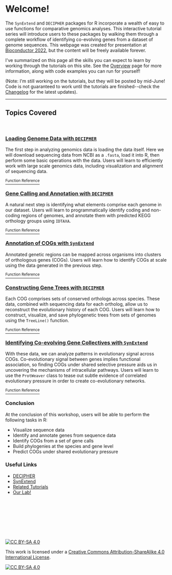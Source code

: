 # Welcome!

The `SynExtend` and `DECIPHER` packages for R incorporate a wealth of easy to use functions for comparative genomics analyses. This interactive tutorial series will introduce users to these packages by walking them through a complete workflow of identifying co-evolving genes from a dataset of genome sequences. This webpage was created for presentation at [Bioconductor 2022](https://bioc2022.bioconductor.org/), but the content will be freely available forever.

I've summarized on this page all the skills you can expect to learn by working through the tutorials on this site. See the [Overview](https://www.ahl27.com/CompGenomicsBioc2022/articles/CompGenomicsBioc2022.html) page for more information, along with code examples you can run for yourself! 

(Note: I'm still working on the tutorials, but they will be posted by mid-June! Code is not guaranteed to work until the tutorials are finished--check the [Changelog](https://www.ahl27.com/CompGenomicsBioc2022/news/index.html) for the latest updates).

----------------------------------

## Topics Covered

&nbsp;

### [Loading Genome Data with `DECIPHER`](https://www.ahl27.com/CompGenomicsBioc2022/articles/LoadingGenomeData.html)

The first step in analyzing genomics data is loading the data itself. Here we will download sequencing data from NCBI as a `.fasta`, load it into R, then perform some basic operations with the data. Users will learn to efficiently work with large scale genomics data, including visualization and alignment of sequencing data. 

[<sup>Function Reference</sup>](https://www.ahl27.com/CompGenomicsBioc2022/reference/index.html#loading-genome-data)

### [Gene Calling and Annotation with `DECIPHER`](https://www.ahl27.com/CompGenomicsBioc2022/articles/GeneCallingAnnotation.html)

A natural next step is identifying what elements comprise each genome in our dataset. Users will learn to programmatically identify coding and non-coding regions of genomes, and annotate them with predicted KEGG orthology groups using `IDTAXA`. 

[<sup>Function Reference</sup>](https://www.ahl27.com/CompGenomicsBioc2022/reference/index.html#gene-calling-and-annotation)

### [Annotation of COGs with `SynExtend`](https://www.ahl27.com/CompGenomicsBioc2022/articles/FindingCOGs.html)

Annotated genetic regions can be mapped across organisms into clusters of orthologous genes (COGs). Users will learn how to identify COGs at scale using the data generated in the previous step. 

[<sup>Function Reference</sup>](https://www.ahl27.com/CompGenomicsBioc2022/reference/index.html#constructing-cogs)

### [Constructing Gene Trees with `DECIPHER`](https://www.ahl27.com/CompGenomicsBioc2022/articles/ConstructingPhylogenies.html)

Each COG comprises sets of conserved orthologs across species. These data, combined with sequencing data for each ortholog, allow us to reconstruct the evolutionary history of each COG. Users will learn how to construct, visualize, and save phylogenetic trees from sets of genomes using the `TreeLine()` function. 

[<sup>Function Reference</sup>](https://www.ahl27.com/CompGenomicsBioc2022/reference/index.html#constructing-phylogenies)

### [Identifying Co-evolving Gene Collectives with `SynExtend`](https://www.ahl27.com/CompGenomicsBioc2022/articles/CoevolutionNetworks.html)

With these data, we can analyze patterns in evolutionary signal across COGs. Co-evolutionary signal between genes implies functional association, so finding COGs under shared selective pressure aids us in uncovering the mechanisms of intracellular pathways. Users will learn to use the `ProtWeaver` class to tease out subtle evidence of correlated evolutionary pressure in order to create co-evolutionary networks. 

[<sup>Function Reference</sup>](https://www.ahl27.com/CompGenomicsBioc2022/reference/index.html#finding-co-evolving-gene-collectives)


### Conclusion

At the conclusion of this workshop, users will be able to perform the following tasks in R:

* Visualize sequence data
* Identify and annotate genes from sequence data
* Identify COGs from a set of gene calls
* Build phylogenies at the species and gene level
* Predict COGs under shared evolutionary pressure

### Useful Links
* [DECIPHER](http://bioconductor.org/packages/release/bioc/html/DECIPHER.html)
* [SynExtend](http://bioconductor.org/packages/release/bioc/html/SynExtend.html)
* [Related Tutorials](http://www2.decipher.codes/Tutorials.html)
* [Our Lab!](https://www.wrightlabscience.com/p/index.html)


&nbsp;

&nbsp;

&nbsp;

&nbsp;



[![CC BY-SA 4.0][cc-by-sa-shield]][cc-by-sa]

This work is licensed under a
[Creative Commons Attribution-ShareAlike 4.0 International License][cc-by-sa].

[![CC BY-SA 4.0][cc-by-sa-image]][cc-by-sa]

[cc-by-sa]: http://creativecommons.org/licenses/by-sa/4.0/
[cc-by-sa-image]: https://licensebuttons.net/l/by-sa/4.0/88x31.png
[cc-by-sa-shield]: https://img.shields.io/badge/License-CC%20BY--SA%204.0-lightgrey.svg
